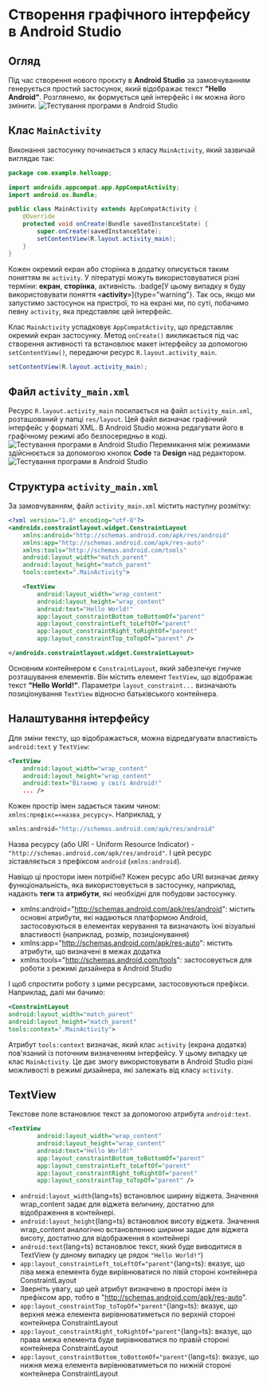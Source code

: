 
# Створення графічного інтерфейсу в Android Studio

## Огляд

Під час створення нового проєкту в **Android Studio** за замовчуванням генерується простий застосунок, який відображає текст **"Hello Android"**. Розглянемо, як формується цей інтерфейс і як можна його змінити.
![Тестування програми в Android Studio](/images/android/1-lesson/2-ui-in-as/1.png)

## Клас `MainActivity`

Виконання застосунку починається з класу `MainActivity`, який зазвичай виглядає так:

```java [MainActivity.java]
package com.example.helloapp;

import androidx.appcompat.app.AppCompatActivity;
import android.os.Bundle;

public class MainActivity extends AppCompatActivity {
    @Override
    protected void onCreate(Bundle savedInstanceState) {
        super.onCreate(savedInstanceState);
        setContentView(R.layout.activity_main);
    }
}
```
Кожен окремий екран або сторінка в додатку описується таким поняттям як `activity`. У літературі можуть використовуватися різні терміни: **екран**, **сторінка**, активність.     :badge[У цьому випадку я буду використовувати поняття «**activity**»]{type="warning"}. Так ось, якщо ми запустимо застосунок на пристрої, то на екрані ми, по суті, побачимо певну `activity`, яка представляє цей інтерфейс.

Клас `MainActivity` успадковує `AppCompatActivity`, що представляє окремий екран застосунку.
Метод `onCreate()` викликається під час створення активності та встановлює макет інтерфейсу за допомогою `setContentView()`, передаючи ресурс `R.layout.activity_main`.

```java
setContentView(R.layout.activity_main);
```

## Файл `activity_main.xml`

Ресурс `R.layout.activity_main` посилається на файл `activity_main.xml`, розташований у папці `res/layout`.
Цей файл визначає графічний інтерфейс у форматі XML.
В Android Studio можна редагувати його в графічному режимі або безпосередньо в коді.
![Тестування програми в Android Studio](/images/android/1-lesson/2-ui-in-as/2.png)
Перемикання між режимами здійснюється за допомогою кнопок **Code** та **Design** над редактором.
![Тестування програми в Android Studio](/images/android/1-lesson/2-ui-in-as/3.png)

## Структура `activity_main.xml`

За замовчуванням, файл `activity_main.xml` містить наступну розмітку:

```xml
<?xml version="1.0" encoding="utf-8"?>
<androidx.constraintlayout.widget.ConstraintLayout
    xmlns:android="http://schemas.android.com/apk/res/android"
    xmlns:app="http://schemas.android.com/apk/res-auto"
    xmlns:tools="http://schemas.android.com/tools"
    android:layout_width="match_parent"
    android:layout_height="match_parent"
    tools:context=".MainActivity">

    <TextView
        android:layout_width="wrap_content"
        android:layout_height="wrap_content"
        android:text="Hello World!"
        app:layout_constraintBottom_toBottomOf="parent"
        app:layout_constraintLeft_toLeftOf="parent"
        app:layout_constraintRight_toRightOf="parent"
        app:layout_constraintTop_toTopOf="parent" />

</androidx.constraintlayout.widget.ConstraintLayout>
```

Основним контейнером є `ConstraintLayout`, який забезпечує гнучке розташування елементів.
Він містить елемент `TextView`, що відображає текст **"Hello World!"**.
Параметри `layout_constraint...` визначають позиціонування `TextView` відносно батьківського контейнера.

## Налаштування інтерфейсу

Для зміни тексту, що відображається, можна відредагувати властивість `android:text` у `TextView`:

```xml
<TextView
    android:layout_width="wrap_content"
    android:layout_height="wrap_content"
    android:text="Вітаємо у світі Android!"
    ... />
```

Кожен простір імен задається таким чином: `xmlns:префікс=«назва_ресурсу»`. Наприклад, у
```java
xmlns:android="http://schemas.android.com/apk/res/android"
```
Назва ресурсу (або URI - Uniform Resource Indicator) - `"http://schemas.android.com/apk/res/android"`. І цей ресурс зіставляється з префіксом `android` (`xmlns:android`).

Навіщо ці простори імен потрібні? Кожен ресурс або URI визначає деяку функціональність, яка використовується в застосунку, наприклад, надають **теги** та **атрибути**, які необхідні для побудови застосунку.

- xmlns:android="http://schemas.android.com/apk/res/android": містить основні атрибути, які надаються платформою Android, застосовуються в елементах керування та визначають їхні візуальні властивості (наприклад, розмір, позиціонування)
- xmlns:app="http://schemas.android.com/apk/res-auto": містить атрибути, що визначені в межах додатка
- xmlns:tools="http://schemas.android.com/tools": застосовується для роботи з режимі дизайнера в Android Studio

І щоб спростити роботу з цими ресурсами, застосовуються префікси. Наприклад, далі ми бачимо:

```xml
<ConstraintLayout
android:layout_width="match_parent"
android:layout_height="match_parent"
tools:context=".MainActivity">
```
Атрибут `tools:context` визначає, який клас `activity` (екрана додатка) пов'язаний із поточним визначенням інтерфейсу. У цьому випадку це клас `MainActivity`. Це дає змогу використовувати в Android Studio різні можливості в режимі дизайнера, які залежать від класу `activity`.

## TextView
Текстове поле встановлює текст за допомогою атрибута `android:text`.

```xml
<TextView
        android:layout_width="wrap_content"
        android:layout_height="wrap_content"
        android:text="Hello World!"
        app:layout_constraintBottom_toBottomOf="parent"
        app:layout_constraintLeft_toLeftOf="parent"
        app:layout_constraintRight_toRightOf="parent"
        app:layout_constraintTop_toTopOf="parent" />
```

- `android:layout_width`{lang=ts} встановлює ширину віджета. Значення wrap_content задає для віджета величину, достатню для відображення в контейнері.
- `android:layout_height`{lang=ts} встановлює висоту віджета. Значення wrap_content аналогічно встановленню ширини задає для віджета висоту, достатню для відображення в контейнері
- `android:text`{lang=ts} встановлює текст, який буде виводитися в TextView (у даному випадку це рядок `"Hello World!"`)
- `app:layout_constraintLeft_toLeftOf="parent"`{lang=ts}: вказує, що ліва межа елемента буде вирівнюватися по лівій стороні контейнера ConstraintLayout
- Зверніть увагу, що цей атрибут визначено в просторі імен із префіксом app, тобто в "http://schemas.android.com/apk/res-auto".
- `app:layout_constraintTop_toTopOf="parent"`{lang=ts}: вказує, що верхня межа елемента вирівнюватиметься по верхній стороні контейнера ConstraintLayout
- `app:layout_constraintRight_toRightOf="parent"`{lang=ts}: вказує, що права межа елемента буде вирівнюватися по правій стороні контейнера ConstraintLayout
- `app:layout_constraintBottom_toBottomOf="parent"`{lang=ts}: вказує, що нижня межа елемента вирівнюватиметься по нижній стороні контейнера ConstraintLayout
